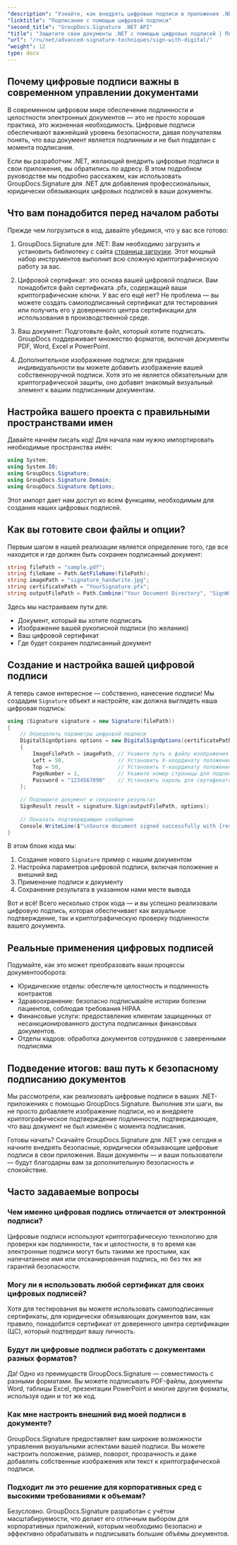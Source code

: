 ```yaml
---
"description": "Узнайте, как внедрять цифровые подписи в приложения .NET с помощью GroupDocs.Signature для повышения безопасности документов, обеспечения их подлинности и соблюдения нормативных требований."
"linktitle": "Подписание с помощью цифровой подписи"
"second_title": "GroupDocs.Signature .NET API"
"title": "Защитите свои документы .NET с помощью цифровых подписей | Полное руководство"
"url": "/ru/net/advanced-signature-techniques/sign-with-digital/"
"weight": 12
type: docs
---
```

## Почему цифровые подписи важны в современном управлении документами

В современном цифровом мире обеспечение подлинности и целостности электронных документов — это не просто хорошая практика, это жизненная необходимость. Цифровые подписи обеспечивают важнейший уровень безопасности, давая получателям понять, что ваш документ является подлинным и не был подделан с момента подписания.

Если вы разработчик .NET, желающий внедрить цифровые подписи в свои приложения, вы обратились по адресу. В этом подробном руководстве мы подробно расскажем, как использовать GroupDocs.Signature для .NET для добавления профессиональных, юридически обязывающих цифровых подписей в ваши документы.

## Что вам понадобится перед началом работы

Прежде чем погрузиться в код, давайте убедимся, что у вас все готово:

1. GroupDocs.Signature для .NET: Вам необходимо загрузить и установить библиотеку с сайта [страница загрузки](https://releases.groupdocs.com/signature/net/). Этот мощный набор инструментов выполнит всю сложную криптографическую работу за вас.

2. Цифровой сертификат: это основа вашей цифровой подписи. Вам понадобится файл сертификата .pfx, содержащий ваши криптографические ключи. У вас его ещё нет? Не проблема — вы можете создать самоподписанный сертификат для тестирования или получить его у доверенного центра сертификации для использования в производственной среде.

3. Ваш документ: Подготовьте файл, который хотите подписать. GroupDocs поддерживает множество форматов, включая документы PDF, Word, Excel и PowerPoint.

4. Дополнительное изображение подписи: для придания индивидуальности вы можете добавить изображение вашей собственноручной подписи. Хотя это не является обязательным для криптографической защиты, оно добавит знакомый визуальный элемент к вашим подписанным документам.

## Настройка вашего проекта с правильными пространствами имен

Давайте начнём писать код! Для начала нам нужно импортировать необходимые пространства имён:

```csharp
using System;
using System.IO;
using GroupDocs.Signature;
using GroupDocs.Signature.Domain;
using GroupDocs.Signature.Options;
```

Этот импорт дает нам доступ ко всем функциям, необходимым для создания наших цифровых подписей.

## Как вы готовите свои файлы и опции?

Первым шагом в нашей реализации является определение того, где все находится и где должен быть сохранен подписанный документ:

```csharp
string filePath = "sample.pdf";
string fileName = Path.GetFileName(filePath);
string imagePath = "signature_handwrite.jpg";
string certificatePath = "YourSignature.pfx";
string outputFilePath = Path.Combine("Your Document Directory", "SignWithDigital", fileName);
```

Здесь мы настраиваем пути для:
- Документ, который вы хотите подписать
- Изображение вашей рукописной подписи (по желанию)
- Ваш цифровой сертификат
- Где будет сохранен подписанный документ

## Создание и настройка вашей цифровой подписи

А теперь самое интересное — собственно, нанесение подписи! Мы создадим `Signature` объект и настройте, как должна выглядеть наша цифровая подпись:

```csharp
using (Signature signature = new Signature(filePath))
{
    // Определить параметры цифровой подписи
    DigitalSignOptions options = new DigitalSignOptions(certificatePath)
    {
        ImageFilePath = imagePath, // Укажите путь к файлу изображения (необязательно)
        Left = 50,                 // Установить X-координату положения подписи
        Top = 50,                  // Установить Y-координату положения подписи
        PageNumber = 1,            // Укажите номер страницы для подписи
        Password = "1234567890"    // Установить пароль для сертификата (при необходимости)
    };
    
    // Подпишите документ и сохраните результат
    SignResult result = signature.Sign(outputFilePath, options);
    
    // Показать подтверждающее сообщение
    Console.WriteLine($"\nSource document signed successfully with {result.Succeeded.Count} signature(s).\nFile saved at {outputFilePath}.");
}
```

В этом блоке кода мы:
1. Создание нового `Signature` пример с нашим документом
2. Настройка параметров цифровой подписи, включая положение и внешний вид
3. Применение подписи к документу
4. Сохранение результата в указанном нами месте вывода

Вот и всё! Всего несколько строк кода — и вы успешно реализовали цифровую подпись, которая обеспечивает как визуальное подтверждение, так и криптографическую проверку подлинности вашего документа.

## Реальные применения цифровых подписей

Подумайте, как это может преобразовать ваши процессы документооборота:

- Юридические отделы: обеспечьте целостность и подлинность контрактов
- Здравоохранение: безопасно подписывайте истории болезни пациентов, соблюдая требования HIPAA
- Финансовые услуги: предоставление клиентам защищенных от несанкционированного доступа подписанных финансовых документов.
- Отделы кадров: обработка документов сотрудников с заверенными подписями

## Подведение итогов: ваш путь к безопасному подписанию документов

Мы рассмотрели, как реализовать цифровые подписи в ваших .NET-приложениях с помощью GroupDocs.Signature. Выполнив эти шаги, вы не просто добавляете изображение подписи, но и внедряете криптографическое подтверждение подлинности, подтверждающее, что ваш документ не был изменён с момента подписания.

Готовы начать? Скачайте GroupDocs.Signature для .NET уже сегодня и начните внедрять безопасные, юридически обязывающие цифровые подписи в свои приложения. Ваши документы — и ваши пользователи — будут благодарны вам за дополнительную безопасность и спокойствие.

## Часто задаваемые вопросы

### Чем именно цифровая подпись отличается от электронной подписи?
Цифровые подписи используют криптографическую технологию для проверки как подлинности, так и целостности, в то время как электронные подписи могут быть такими же простыми, как напечатанное имя или отсканированная подпись, но без тех же гарантий безопасности.

### Могу ли я использовать любой сертификат для своих цифровых подписей?
Хотя для тестирования вы можете использовать самоподписанные сертификаты, для юридически обязывающих документов вам, как правило, понадобится сертификат от доверенного центра сертификации (ЦС), который подтвердит вашу личность.

### Будут ли цифровые подписи работать с документами разных форматов?
Да! Одно из преимуществ GroupDocs.Signature — совместимость с разными форматами. Вы можете подписывать PDF-файлы, документы Word, таблицы Excel, презентации PowerPoint и многие другие форматы, используя один и тот же код.

### Как мне настроить внешний вид моей подписи в документе?
GroupDocs.Signature предоставляет вам широкие возможности управления визуальными аспектами вашей подписи. Вы можете настроить положение, размер, поворот, прозрачность и даже добавлять собственные изображения или текст к криптографической подписи.

### Подходит ли это решение для корпоративных сред с высокими требованиями к объемам?
Безусловно. GroupDocs.Signature разработан с учётом масштабируемости, что делает его отличным выбором для корпоративных приложений, которым необходимо безопасно и эффективно обрабатывать и подписывать большие объёмы документов.